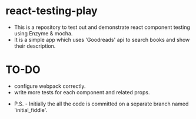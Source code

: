 # react-testing-play
- This is a repository to test out and demonstrate react component testing using Enzyme & mocha.
- It is a simple app which uses 'Goodreads' api to search books and show their description.
# TO-DO
- configure webpack correctly.
- write more tests for each component and related props.

* P.S. - Initially the all the code is committed on a separate branch named 'initial_fiddle'.
